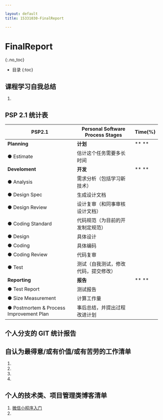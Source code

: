 ```yaml
---

layout: default
title: 15331030-FinalReport

---
```

# FinalReport
{:.no_toc}

* 目录
{:toc}

## 课程学习自我总结

1.

## PSP 2.1 统计表

| PSP2.1          | Personal Software Process Stages | Time(%) |
|-----------------|----------------------------------|---------|
|**Planning**         |	**计划**	                            |    ** **    |
|● Estimate         |	估计这个任务需要多长时间             |	      |
|**Develoment**       |	**开发**                              |	** **    |
|● Analysis         |	需求分析（包括学习新技术）            |	      |
|● Design Spec      |	生成设计文档                        |	      |
|● Design Review    |	设计复审（和同事审核设计文档）         |	    |
|● Coding Standard  |	代码规范（为目前的开发制定规范）       |	    |
|● Design           |	具体设计                           |        |
|● Coding           |	具体编码                           |	   |
|● Coding Review    |	代码复审                           |	    |
|● Test             |	测试（自我测试，修改代码，提交修改）    |	      |
|**Reporting**        |	**报告**                               |	** **    |
|● Test Report      |	测试报告                           |	    |
|● Size Measurement |	计算工作量                         |	       |
|● Postmortem & Process Improvement Plan|	事后总结，并提出过程改进计划|	|

## 个人分支的 GIT 统计报告

## 自认为最得意/或有价值/或有苦劳的工作清单

1.
2.
3.
4.


## 个人的技术类、项目管理类博客清单

1. [微信小程序入门](https://blog.csdn.net/Stella_Chan/article/details/79953326)
2.
